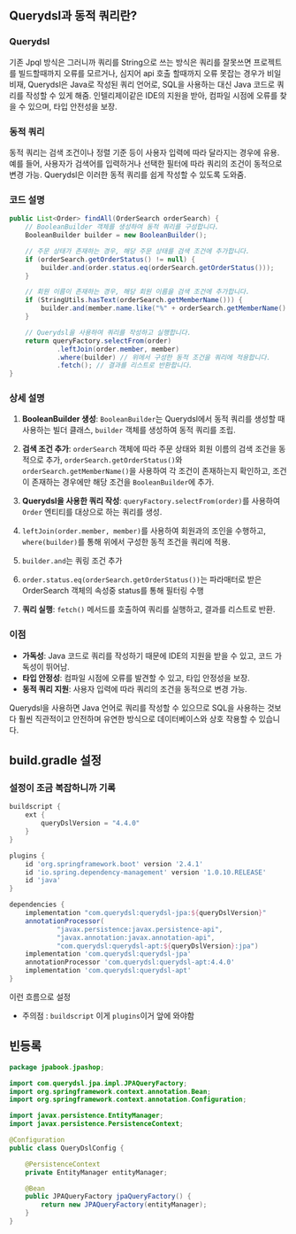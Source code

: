## Querydsl과 동적 쿼리란?

### Querydsl
기존 Jpql 방식은 그러니까 쿼리를 String으로 쓰는 방식은 쿼리를 잘못쓰면 프로젝트를 빌드할때까지 오류를 모르거나,
심지어 api 호출 할때까지 오류 못잡는 경우가 비일비재, 
Querydsl은 Java로 작성된 쿼리 언어로, SQL을 사용하는 대신 Java 코드로 쿼리를 작성할 수 있게 해줌. 
인텔리제이같은 IDE의 지원을 받아, 컴파일 시점에 오류를 찾을 수 있으며, 타입 안전성을 보장.

### 동적 쿼리
동적 쿼리는 검색 조건이나 정렬 기준 등이 사용자 입력에 따라 달라지는 경우에 유용. 
예를 들어, 사용자가 검색어를 입력하거나 선택한 필터에 따라 쿼리의 조건이 동적으로 변경 가능. 
Querydsl은 이러한 동적 쿼리를 쉽게 작성할 수 있도록 도와줌.

### 코드 설명

```java
public List<Order> findAll(OrderSearch orderSearch) {
    // BooleanBuilder 객체를 생성하여 동적 쿼리를 구성합니다.
    BooleanBuilder builder = new BooleanBuilder();

    // 주문 상태가 존재하는 경우, 해당 주문 상태를 검색 조건에 추가합니다.
    if (orderSearch.getOrderStatus() != null) {
        builder.and(order.status.eq(orderSearch.getOrderStatus()));
    }

    // 회원 이름이 존재하는 경우, 해당 회원 이름을 검색 조건에 추가합니다.
    if (StringUtils.hasText(orderSearch.getMemberName())) {
        builder.and(member.name.like("%" + orderSearch.getMemberName() + "%"));
    }

    // Querydsl을 사용하여 쿼리를 작성하고 실행합니다.
    return queryFactory.selectFrom(order)
            .leftJoin(order.member, member)
            .where(builder) // 위에서 구성한 동적 조건을 쿼리에 적용합니다.
            .fetch(); // 결과를 리스트로 반환합니다.
}
```

### 상세 설명

1. **BooleanBuilder 생성**: `BooleanBuilder`는 Querydsl에서 동적 쿼리를 생성할 때 사용하는 빌더 클래스, `builder` 객체를 생성하여 동적 쿼리를 조립.

2. **검색 조건 추가**: `orderSearch` 객체에 따라 주문 상태와 회원 이름의 검색 조건을 동적으로 추가,
   `orderSearch.getOrderStatus()`와 `orderSearch.getMemberName()`을 사용하여 각 조건이 존재하는지 확인하고, 조건이 존재하는 경우에만 해당 조건을 `BooleanBuilder`에 추가.

4. **Querydsl을 사용한 쿼리 작성**: `queryFactory.selectFrom(order)`를 사용하여 `Order` 엔티티를 대상으로 하는 쿼리를 생성.
5. `leftJoin(order.member, member)`를 사용하여 회원과의 조인을 수행하고, `where(builder)`를 통해 위에서 구성한 동적 조건을 쿼리에 적용.
6. `builder.and`는 쿼링 조건 추가
7. `order.status.eq(orderSearch.getOrderStatus())`는 파라매터로 받은 OrderSearch 객체의 속성중 status를 통해 필터링 수행
8. **쿼리 실행**: `fetch()` 메서드를 호출하여 쿼리를 실행하고, 결과를 리스트로 반환.

### 이점

- **가독성**: Java 코드로 쿼리를 작성하기 때문에 IDE의 지원을 받을 수 있고, 코드 가독성이 뛰어남.
- **타입 안정성**: 컴파일 시점에 오류를 발견할 수 있고, 타입 안정성을 보장.
- **동적 쿼리 지원**: 사용자 입력에 따라 쿼리의 조건을 동적으로 변경 가능.

Querydsl을 사용하면 Java 언어로 쿼리를 작성할 수 있으므로 SQL을 사용하는 것보다 훨씬 직관적이고 안전하며 유연한 방식으로 데이터베이스와 상호 작용할 수 있습니다.

## build.gradle 설정

### 설정이 조금 복잡하니까 기록

```gradle
buildscript {
	ext {
		queryDslVersion = "4.4.0"
	}
}

plugins {
	id 'org.springframework.boot' version '2.4.1'
	id 'io.spring.dependency-management' version '1.0.10.RELEASE'
	id 'java'
}

dependencies {
	implementation "com.querydsl:querydsl-jpa:${queryDslVersion}"
	annotationProcessor(
			"javax.persistence:javax.persistence-api",
			"javax.annotation:javax.annotation-api",
			"com.querydsl:querydsl-apt:${queryDslVersion}:jpa")
	implementation 'com.querydsl:querydsl-jpa'
	annotationProcessor 'com.querydsl:querydsl-apt:4.4.0'
	implementation 'com.querydsl:querydsl-apt'
}
```

이런 흐름으로 설정

- 주의점 : `buildscript` 이게 `plugins`이거 앞에 와야함

## 빈등록
```java
package jpabook.jpashop;

import com.querydsl.jpa.impl.JPAQueryFactory;
import org.springframework.context.annotation.Bean;
import org.springframework.context.annotation.Configuration;

import javax.persistence.EntityManager;
import javax.persistence.PersistenceContext;

@Configuration
public class QueryDslConfig {

    @PersistenceContext
    private EntityManager entityManager;

    @Bean
    public JPAQueryFactory jpaQueryFactory() {
        return new JPAQueryFactory(entityManager);
    }
}


```
